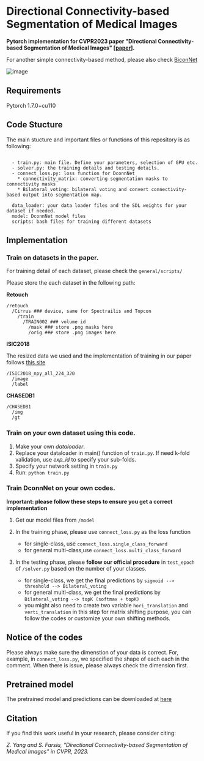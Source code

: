 # Directional Connectivity-based Segmentation of Medical Images
**Pytorch implementation for CVPR2023 paper "Directional Connectivity-based Segmentation of Medical Images" [[paper](https://arxiv.org/pdf/2304.00145.pdf)].**

For another simple connectivity-based method, please also check [BiconNet](https://github.com/Zyun-Y/BiconNets)

![image](https://user-images.githubusercontent.com/72995945/230514751-29287ab6-a226-495e-99c7-fcf03254f027.png)

## Requirements
Pytorch 1.7.0+cu110

## Code Stucture
The main stucture and important files or functions of this repository is as following:
```

  - train.py: main file. Define your parameters, selection of GPU etc.
  - solver.py: the training details and testing details.
  - connect_loss.py: loss function for DconnNet
    * connectivity_matrix: converting segmentation masks to connectivity masks
    * Bilateral_voting: bilateral voting and convert connectivity-based output into segmentation map.
    
  data_loader: your data loader files and the SDL weights for your dataset if needed.
  model: DconnNet model files
  scripts: bash files for training different datasets
```
## Implementation
### Train on datasets in the paper.
For training detail of each dataset, please check the ```general/scripts/```

Please store the each dataset in the following path:

**Retouch**
```
/retouch
  /Cirrus ### device, same for Spectrailis and Topcon
    /train
      /TRAIN002 ### volume id
        /mask ### store .png masks here
        /orig ### store .png images here
```

**ISIC2018**

The resized data we used and the implementation of training in our paper follows [this site](https://github.com/duweidai/Ms-RED)
```
/ISIC2018_npy_all_224_320
  /image
  /label

```

**CHASEDB1**
```
/CHASEDB1
  /img
  /gt
```

### Train on your own dataset using this code.
 1. Make your own *dataloader*.
 2. Replace your dataloader in main() function of ```train.py```. If need k-fold validation, use *exp_id* to specify your sub-folds.
 3. Specify your network setting in ```train.py```
 4. Run: 
  ```python train.py```

### Train DconnNet on your own codes. 
**Important: please follow these steps to ensure you get a correct implementation**
 1. Get our model files from ```/model``` 
 2. In the training phase, please use ```connect_loss.py``` as the loss function
    * for single-class, use ```connect_loss.single_class_forward```
    * for general multi-class,use ```connect_loss.multi_class_forward```

 4. In the testing phase,  please **follow our official procedure** in ```test_epoch``` of ```/solver.py``` based on the number of your classes.
    * for single-class, we get the final predictions by ```sigmoid --> threshold --> Bilateral_voting```
    * for general multi-class, we get the final predictions by ```Bilateral_voting --> topK (softmax + topK) ```
    * you might also need to create two variable ```hori_translation``` and ```verti_translation``` in this step for matrix shifting purpose, you can follow the codes or customize your own shifting methods.
  

## Notice of the codes
Please always make sure the dimenstion of your data is correct. For, example, in ```connect_loss.py```, we specified the shape of each each in the comment. When there is issue, please always check the dimension first.

## Pretrained model
The pretrained model and predictions can be downloaded at [here](https://drive.google.com/drive/folders/1xwg5J1P628vP1bcqL_d5uU-L-Vn8_A2f?usp=sharing)

## 

## Citation
If you find this work useful in your research, please consider citing:

*Z. Yang and S. Farsiu, "Directional Connectivity-based Segmentation of Medical Images" in CVPR, 2023.*
